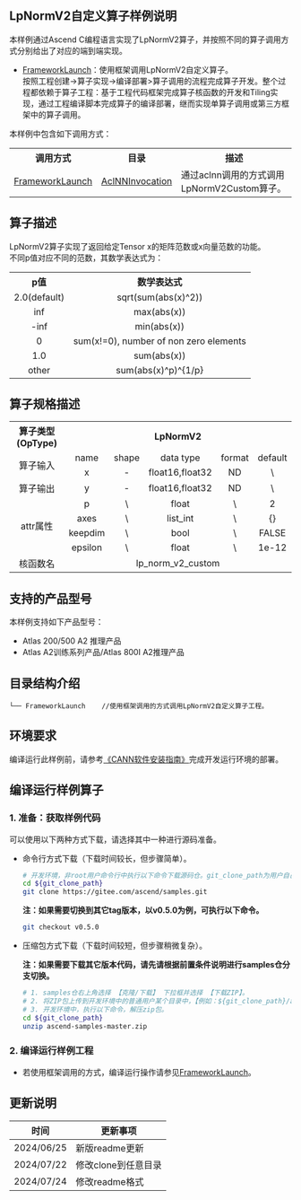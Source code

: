 ## LpNormV2自定义算子样例说明 
本样例通过Ascend C编程语言实现了LpNormV2算子，并按照不同的算子调用方式分别给出了对应的端到端实现。
- [FrameworkLaunch](./FrameworkLaunch)：使用框架调用LpNormV2自定义算子。  
按照工程创建->算子实现->编译部署>算子调用的流程完成算子开发。整个过程都依赖于算子工程：基于工程代码框架完成算子核函数的开发和Tiling实现，通过工程编译脚本完成算子的编译部署，继而实现单算子调用或第三方框架中的算子调用。

本样例中包含如下调用方式：
<table>
    <th>调用方式</th><th>目录</th><th>描述</th>
    <tr>
        <td rowspan='1'><a href="./FrameworkLaunch"> FrameworkLaunch</td><td><a href="./FrameworkLaunch/AclNNInvocation"> AclNNInvocation</td><td>通过aclnn调用的方式调用LpNormV2Custom算子。</td>
    </tr>
</table>

## 算子描述
LpNormV2算子实现了返回给定Tensor x的矩阵范数或x向量范数的功能。   
不同p值对应不同的范数，其数学表达式为：  
<table>  
<tr><th align="center">p值</th><th colspan="4" align="center">数学表达式</th></tr>  
<tr><td align="center">2.0(default)</td><td align="center">sqrt(sum(abs(x)^2))</td></tr>  
<tr><td align="center">inf</td><td align="center">max(abs(x))</td></tr>   
<tr><td align="center">-inf</td><td align="center">min(abs(x))</td></tr>   
<tr><td align="center">0</td><td align="center">sum(x!=0), number of non zero elements</td></tr>   
<tr><td align="center">1.0</td><td align="center">sum(abs(x))</td></tr>   
<tr><td align="center">other</td><td align="center">sum(abs(x)^p)^{1/p}</td></tr>   
</table>

## 算子规格描述
<table>  
<tr><th align="center">算子类型(OpType)</th><th colspan="5" align="center">LpNormV2</th></tr>  
<tr><td rowspan="2" align="center">算子输入</td><td align="center">name</td><td align="center">shape</td><td align="center">data type</td><td align="center">format</td><td align="center">default</td></tr>  
<tr><td align="center">x</td><td align="center">-</td><td align="center">float16,float32</td><td align="center">ND</td><td align="center">\</td></tr>   
<tr><td rowspan="1" align="center">算子输出</td><td align="center">y</td><td align="center">-</td><td align="center">float16,float32</td><td align="center">ND</td><td align="center">\</td></tr>  
<tr><td rowspan="5" align="center">attr属性</td></tr>
<td align="center">p</td><td align="center">\</td><td align="center">float</td><td align="center">\</td><td align="center">2</td></tr>
<tr><td align="center">axes</td><td align="center">\</td><td align="center">list_int</td><td align="center">\</td><td align="center">{}</td></tr>
<tr><td align="center">keepdim</td><td align="center">\</td><td align="center">bool</td><td align="center">\</td><td align="center">FALSE</td></tr>
<tr><td align="center">epsilon</td><td align="center">\</td><td align="center">float</td><td align="center">\</td><td align="center">1e-12</td></tr>
<tr><td rowspan="1" align="center">核函数名</td><td colspan="5" align="center">lp_norm_v2_custom</td></tr>  
</table>


## 支持的产品型号
本样例支持如下产品型号：
- Atlas 200/500 A2 推理产品
- Atlas A2训练系列产品/Atlas 800I A2推理产品

## 目录结构介绍
```
└── FrameworkLaunch    //使用框架调用的方式调用LpNormV2自定义算子工程。
```
## 环境要求
编译运行此样例前，请参考[《CANN软件安装指南》](https://hiascend.com/document/redirect/CannCommunityInstSoftware)完成开发运行环境的部署。

## 编译运行样例算子

### 1. 准备：获取样例代码<a name="codeready"></a>

 可以使用以下两种方式下载，请选择其中一种进行源码准备。

 - 命令行方式下载（下载时间较长，但步骤简单）。

   ```bash
   # 开发环境，非root用户命令行中执行以下命令下载源码仓。git_clone_path为用户自己创建的某个目录。
   cd ${git_clone_path}
   git clone https://gitee.com/ascend/samples.git
   ```
   **注：如果需要切换到其它tag版本，以v0.5.0为例，可执行以下命令。**
   ```bash
   git checkout v0.5.0
   ```
 - 压缩包方式下载（下载时间较短，但步骤稍微复杂）。

   **注：如果需要下载其它版本代码，请先请根据前置条件说明进行samples仓分支切换。**
   ```bash
   # 1. samples仓右上角选择 【克隆/下载】 下拉框并选择 【下载ZIP】。
   # 2. 将ZIP包上传到开发环境中的普通用户某个目录中，【例如：${git_clone_path}/ascend-samples-master.zip】。
   # 3. 开发环境中，执行以下命令，解压zip包。
   cd ${git_clone_path}
   unzip ascend-samples-master.zip
   ```
   
### 2. 编译运行样例工程
- 若使用框架调用的方式，编译运行操作请参见[FrameworkLaunch](./FrameworkLaunch)。    
## 更新说明
  | 时间 | 更新事项 |
|----|------|
| 2024/06/25 | 新版readme更新 |
| 2024/07/22 | 修改clone到任意目录 |
| 2024/07/24 | 修改readme格式 |